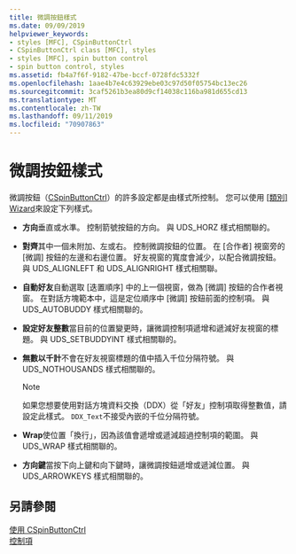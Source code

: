 ```yaml
---
title: 微調按鈕樣式
ms.date: 09/09/2019
helpviewer_keywords:
- styles [MFC], CSpinButtonCtrl
- CSpinButtonCtrl class [MFC], styles
- styles [MFC], spin button control
- spin button control, styles
ms.assetid: fb4a7f6f-9182-47be-bccf-0728fdc5332f
ms.openlocfilehash: 1aae4b7e4c63929ebe03c97d50f05754bc13ec26
ms.sourcegitcommit: 3caf5261b3ea80d9cf14038c116ba981d655cd13
ms.translationtype: MT
ms.contentlocale: zh-TW
ms.lasthandoff: 09/11/2019
ms.locfileid: "70907863"
---
```

# <a name="spin-button-styles"></a>微調按鈕樣式

微調按鈕（[CSpinButtonCtrl](../mfc/reference/cspinbuttonctrl-class.md)）的許多設定都是由樣式所控制。 您可以使用 [[類別] Wizard](reference/mfc-class-wizard.md)來設定下列樣式。

- **方向**垂直或水準。 控制箭號按鈕的方向。 與 UDS_HORZ 樣式相關聯的。

- **對齊**其中一個未附加、左或右。 控制微調按鈕的位置。 在 [合作者] 視窗旁的 [微調] 按鈕的左邊和右邊位置。 好友視窗的寬度會減少，以配合微調按鈕。 與 UDS_ALIGNLEFT 和 UDS_ALIGNRIGHT 樣式相關聯。

- **自動好友**自動選取 [迭置順序] 中的上一個視窗，做為 [微調] 按鈕的合作者視窗。 在對話方塊範本中，這是定位順序中 [微調] 按鈕前面的控制項。 與 UDS_AUTOBUDDY 樣式相關聯的。

- **設定好友整數**當目前的位置變更時，讓微調控制項遞增和遞減好友視窗的標題。 與 UDS_SETBUDDYINT 樣式相關聯的。

- **無數以千計**不會在好友視窗標題的值中插入千位分隔符號。 與 UDS_NOTHOUSANDS 樣式相關聯的。

    > [!NOTE]
    >  如果您想要使用對話方塊資料交換（DDX）從「好友」控制項取得整數值，請設定此樣式。 `DDX_Text`不接受內嵌的千位分隔符號。

- **Wrap**使位置「換行」，因為該值會遞增或遞減超過控制項的範圍。 與 UDS_WRAP 樣式相關聯的。

- **方向鍵**當按下向上鍵和向下鍵時，讓微調按鈕遞增或遞減位置。 與 UDS_ARROWKEYS 樣式相關聯的。

## <a name="see-also"></a>另請參閱

[使用 CSpinButtonCtrl](../mfc/using-cspinbuttonctrl.md)<br/>
[控制項](../mfc/controls-mfc.md)
